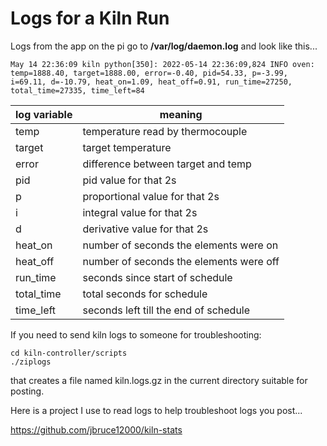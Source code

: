 Logs for a Kiln Run
===================

Logs from the app on the pi go to **/var/log/daemon.log** and look like this...

    May 14 22:36:09 kiln python[350]: 2022-05-14 22:36:09,824 INFO oven: temp=1888.40, target=1888.00, error=-0.40, pid=54.33, p=-3.99, i=69.11, d=-10.79, heat_on=1.09, heat_off=0.91, run_time=27250, total_time=27335, time_left=84

| log variable | meaning |
| ------------ | ------- |
|temp | temperature read by thermocouple |
|target | target temperature |
|error | difference between target and temp |
|pid | pid value for that 2s |
|p | proportional value for that 2s |
|i | integral value for that 2s |
|d | derivative value for that 2s |
|heat_on | number of seconds the elements were on |
|heat_off | number of seconds the elements were off |
|run_time | seconds since start of schedule|
|total_time | total seconds for schedule |
|time_left | seconds left till the end of schedule|


If you need to send kiln logs to someone for troubleshooting:

```
cd kiln-controller/scripts
./ziplogs
```

that creates a file named kiln.logs.gz in the current directory suitable for
posting.

Here is a project I use to read logs to help troubleshoot logs you post...

https://github.com/jbruce12000/kiln-stats
